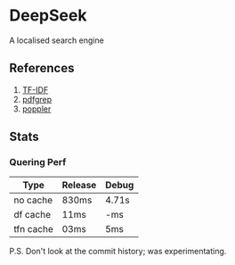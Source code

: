 # DeepSeek

A localised search engine


## References
1. [TF-IDF](https://en.wikipedia.org/wiki/Tf–idf)
2. [pdfgrep](https://pdfgrep.org/)
3. [poppler]()

## Stats

### Quering Perf

| Type     | Release | Debug |
|----------|---------|-------|
| no cache |  830ms  | 4.71s |
| df cache |  11ms   |  -ms  |
| tfn cache|  03ms   |  5ms  |


P.S. Don't look at the commit history; was experimentating.
